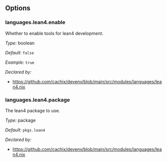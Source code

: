 [comment]: # (Do not edit this file as it is autogenerated. Go to docs/individual-docs if you want to make edits.)
[comment]: # (Please add your documentation above this line)

## Options

### languages\.lean4\.enable

Whether to enable tools for lean4 development\.



*Type:*
boolean



*Default:*
` false `



*Example:*
` true `

*Declared by:*
 - [https://github\.com/cachix/devenv/blob/main/src/modules/languages/lean4\.nix](https://github.com/cachix/devenv/blob/main/src/modules/languages/lean4.nix)



### languages\.lean4\.package



The lean4 package to use\.



*Type:*
package



*Default:*
` pkgs.lean4 `

*Declared by:*
 - [https://github\.com/cachix/devenv/blob/main/src/modules/languages/lean4\.nix](https://github.com/cachix/devenv/blob/main/src/modules/languages/lean4.nix)

